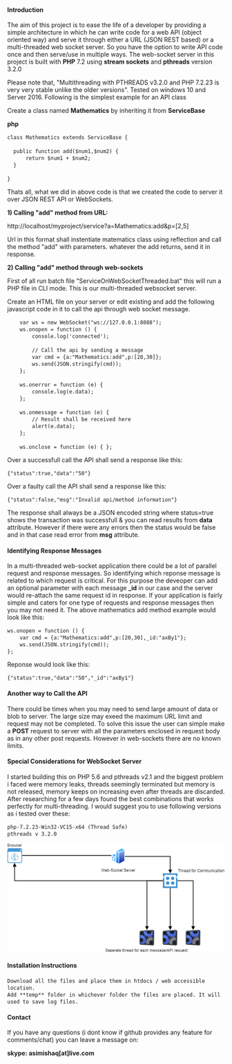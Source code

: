 #### Introduction
The aim of this project is to ease the life of a developer by providing a simple architecture in which he can write code for a web API  (object oriented way) and serve it through either a URL (JSON REST based) or a multi-threaded web socket server. So you have the option to write API code once and then serve/use in multiple ways. The web-socket server in this project is built with **PHP** 7.2 using **stream sockets** and **pthreads** version 3.2.0

Please note that, "Multithreading with PTHREADS v3.2.0 and PHP 7.2.23 is very very stable unlike the older versions". Tested on windows 10 and Server 2016. Following is the simplest example for an API class

Create a class named **Mathematics** by inheriting it from **ServiceBase**

**php**

	class Mathematics extends ServiceBase {
	
	  public function add($num1,$num2) {
	      return $num1 + $num2;
	  } 
	  
	}

Thats all, what we did in above code is that we created the code to server it over JSON REST API or WebSockets.

**1) Calling "add" method from URL:**

http://localhost/myproject/service?a=Mathematics:add&p=[2,5]

Url in this format shall instentiate matematics class using reflection and call the method "add" with parameters. whatever the add returns, send it in response. 

**2) Calling "add" method through web-sockets**

First of all run batch file "ServiceOnWebSocketThreaded.bat" this will run a PHP file in CLI mode. This is our multi-threaded websocket server.

Create an HTML file on your server or edit existing and add the following javascript code in it to call the api through web socket message.

        var ws = new WebSocket("ws://127.0.0.1:8088");
        ws.onopen = function () {
            console.log('connected');
            
            // Call the api by sending a message
            var cmd = {a:"Mathematics:add",p:[20,30]};
            ws.send(JSON.stringify(cmd));
        };

        ws.onerror = function (e) {
            console.log(e.data);
        };

        ws.onmessage = function (e) {
            // Result shall be received here
            alert(e.data);
        };

        ws.onclose = function (e) { };


Over a successfull call the API shall send a response like this:

	{"status":true,"data":"50"}

Over a faulty call the API shall send a response like this:

	{"status":false,"msg":"Invalid api/method information"}

The response shall always be a JSON encoded string where status=true shows the transaction was successfull & you can read results from **data** attribute. However if there were any errors then the status would be false and in that case read error from **msg** attribute.

#### Identifying Response Messages
In a multi-threaded web-socket application there could be a lot of parallel request and response messages. So identifying which reponse message is related to which request is critical. For this purpose the deveoper can add an optional parameter with each message **_id** in our case and the server would re-attach the same request id in response.  If your application is fairly simple and caters for one type of requests and response messages then you may not need it.  The above mathematics add method example would look like this:

	ws.onopen = function () {
		var cmd = {a:"Mathematics:add",p:[20,30],_id:"axBy1"};
		ws.send(JSON.stringify(cmd));
	};

Reponse would look like this:

	{"status":true,"data":"50","_id":"axBy1"}

#### Another way to Call the API
There could be times when you may need to send large amount of data or blob to server. The large size may exeed the maximum URL limit and request may not be completed. To solve this issue the user can simple make a **POST** request to server with all the parameters enclosed in request body as in any other post requests. However in web-sockets there are no known limits.

#### Special Considerations for WebSocket Server
I started building this on PHP 5.6 and pthreads v2.1 and the biggest problem i faced were memory leaks, threads seemingly terminated but memory is not released, memory keeps on increasing even after threads are discarded. After researching for a few days found the best combinations that works perfectly for multi-threading. I would suggest you to use following versions as i tested over these:

    php-7.2.23-Win32-VC15-x64 (Thread Safe)
    pthreads v 3.2.0


![alt text](https://raw.githubusercontent.com/asim709/php-multithreaded-websocket-and-json-rest-server/master/WebSocket%20Diagram.png)


#### Installation Instructions
    Download all the files and place them in htdocs / web accessible location.
    Add **temp** folder in whichever folder the files are placed. It will used to save log files.

#### Contact
If you have any questions (i dont know if github provides any feature for comments/chat) you can leave a message on:

**skype: asimishaq[at]live.com**
